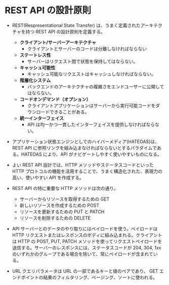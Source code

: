 # REST API の設計原則

- REST(Respresentational State Transfer) は、うまく定義されたアーキテクチャを持つ REST API の設計原則を定義する。

  - **クライアント/サーバーアーキテクチャ**
    - クライアントとサーバーのコードは分離しなければならない
  - **ステートレス性**
    - サーバーはリクエスト間で状態を保持してはならない。
  - **キャッシュ可能性**
    - キャッシュ可能なリクエストはキャッシュしなければならない。
  - **階層化システム**
    - バックエンドのアーキテクチャの複雑さをエンドユーザーに公開してはならない。
  - **コードオンデマンド（オプション）**
    - クライアントアプリケーションはサーバーから実行可能コードをダウンロードできることがある。
  - **統一インターフェイス**
    - API は均一かつ一貫したインターフェイスを提供しなければならない。

- アプリケーション状態エンジンとしてのハイパーメディア(HATEOAS)は、REST API に参照リンクを組み込まなければならないとするパラダイムである。HATEOAS により、API がナビゲートしやすく使いやすいものになる。

- よい REST API 設計では、HTTP メソッドやステータスコードといった HTTP プロトコルの機能を活用することで、うまく構造化された、表現力の高い、使いやすい API を作成する。

- REST API の特に重要な HTTP メソッドは次の通り。

  - サーバーからリソースを取得するための GET
  - 新しいリソースを作成するための POST
  - リソースを更新するための PUT と PATCH
  - リソースを削除するための DELETE

- API サーバーとのデータのやり取りにはペイロードを使う。ペイロードは HTTP リクエストまたはレスポンスのボディに組み込まれる。クライアントは HTTP の POST, PUT, PATCH メソッドを使ってリクエストペイロードを送信する。サーバーのレスポンスには、ステータスコードが 204, 304, 1xx のいずれかのグループである場合を除いて、常にペイロードが含まれている。

- URL クエリパラメータは URL の一部であるキーと値のペアであり、 GET エンドポイントの結果のフィルタリング、ページング、ソートに使われる。
